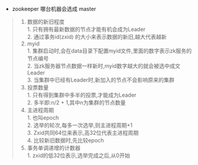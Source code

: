 * zookeeper 哪台机器会选成 master
> 1. 数据的新旧程度  
    1. 只有拥有最新数据的节点才能有机会成为Leader  
    2. 通过事务id(zxid) 的大小来表示数据的新旧,越大代表越新
> 2. myid  
     1. 集群启动时,会在data目录下配置myid文件,里面的数字表示zk服务的节点编号  
     2. 当zk服务器节点数据一样新时,myid数字越大的就会被选中成文Leader  
     3. 当集群中已经有Leader时,新加入的节点不会影响原来的集群  
> 3. 投票数量  
     1. 只有得到集群中多半的投票,才能成为Leader  
     2. 多半即:n/2 + 1,其中n为集群的节点数量  
> 4. 主进程周期  
     1. 也叫epoch  
     2. 选举的轮次,每多一次选举,则主进程周期+1  
     3. Zxid共同64位来表示,高32位代表主进程周期  
     4. 比较新旧数据时,先比较epoch
> 5. 事务单调递增的计数器  
     1. zxid的低32位表示,选举完成之后,从0开始  